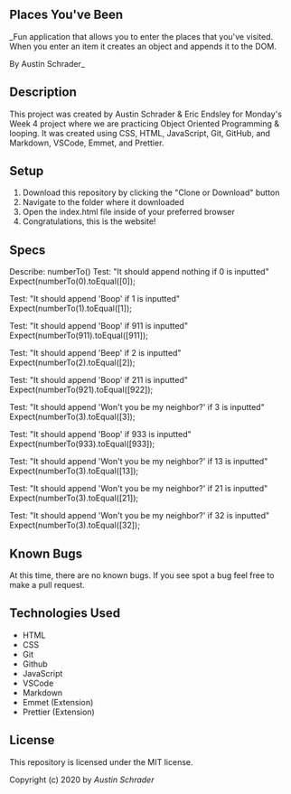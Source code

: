 ## Places You've Been

\_Fun application that allows you to enter the places that you've visited. When you enter an item it creates an object and appends it to the DOM.

By Austin Schrader\_

## Description

This project was created by Austin Schrader & Eric Endsley for Monday's Week 4 project where we are practicing Object Oriented Programming & looping. It was created using CSS, HTML, JavaScript, Git, GitHub, and Markdown, VSCode, Emmet, and Prettier.

## Setup

1. Download this repository by clicking the "Clone or Download" button
2. Navigate to the folder where it downloaded
3. Open the index.html file inside of your preferred browser
4. Congratulations, this is the website!

## Specs

Describe: numberTo()
Test: "It should append nothing if 0 is inputted"
Expect(numberTo(0).toEqual([0]);

Test: "It should append 'Boop' if 1 is inputted"
Expect(numberTo(1).toEqual([1]);

Test: "It should append 'Boop' if 911 is inputted"
Expect(numberTo(911).toEqual([911]);

Test: "It should append 'Beep' if 2 is inputted"
Expect(numberTo(2).toEqual([2]);

Test: "It should append 'Boop' if 211 is inputted"
Expect(numberTo(921).toEqual([922]);

Test: "It should append 'Won't you be my neighbor?' if 3 is inputted"
Expect(numberTo(3).toEqual([3]);

Test: "It should append 'Boop' if 933 is inputted"
Expect(numberTo(933).toEqual([933]);

Test: "It should append 'Won't you be my neighbor?' if 13 is inputted"
Expect(numberTo(3).toEqual([13]);

Test: "It should append 'Won't you be my neighbor?' if 21 is inputted"
Expect(numberTo(3).toEqual([21]);

Test: "It should append 'Won't you be my neighbor?' if 32 is inputted"
Expect(numberTo(3).toEqual([32]);

## Known Bugs

At this time, there are no known bugs. If you see spot a bug feel free to make a pull request.

## Technologies Used

- HTML
- CSS
- Git
- Github
- JavaScript
- VSCode
- Markdown
- Emmet (Extension)
- Prettier (Extension)

## License

This repository is licensed under the MIT license.

Copyright (c) 2020 by _Austin Schrader_
